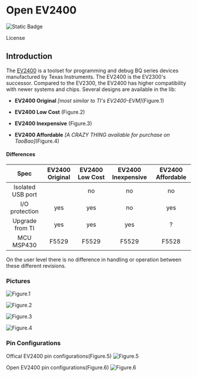 # Open EV2400 
![Static Badge](https://img.shields.io/badge/license-GPL--3.0-orange)


License

## Introduction

The [EV2400](https://www.ti.com/tool/EV2400) is a toolset for programming and debug BQ series devices manufactured by Texas Instruments. The EV2400 is the EV2300's successor. Compared to the EV2300, the EV2400 has higher compatibility with newer systems and chips. Several designs are  available in the lib:

- **EV2400 Original** _[most similar to TI's EV2400-EVM]_(Figure.1)

- **EV2400 Low Cost** (Figure.2)

- **EV2400 Inexpensive** (Figure.3)

- **EV2400 Affordable** _[A CRAZY THING available for purchase on TaoBao]_(Figure.4)


#### Differences

Spec | EV2400 Original  |EV2400 Low Cost|EV2400 Inexpensive|EV2400 Affordable
:----: | :----: |:----: |:----: |:----:
Isolated USB port ||no|no|no
I/O protection  | yes |yes|no|yes
Upgrade from TI|yes|yes|yes|?
MCU MSP430|F5529|F5529|F5529|F5528

On the user level there is no difference in handling or operation between these different revisions.

### Pictures
![Figure.1](https://github.com/IRDecoyFlare/OpenEV2400/tree/main/Picture/Figure1.png)

![Figure.2](https://github.com/IRDecoyFlare/OpenEV2400/tree/main/Picture/Figure2.png)

![Figure.3](https://github.com/IRDecoyFlare/OpenEV2400/tree/main/Picture/Figure3.png)

![Figure.4](https://github.com/IRDecoyFlare/OpenEV2400/tree/main/Picture/Figure4.png)

### Pin Configurations

Offical EV2400 pin configurations(Figure.5)
![Figure.5](https://github.com/IRDecoyFlare/OpenEV2400/tree/main/Picture/Figure5.png)

Open EV2400 pin configurations(Figure.6)
![Figure.6](https://github.com/IRDecoyFlare/OpenEV2400/tree/main/Picture/Figure6.png)
